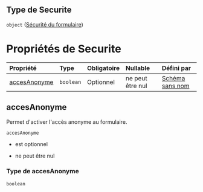 ## Type de Securite

`object` ([Sécurité du formulaire](frw-definitions-sécurité-du-formulaire.md))

# Propriétés de Securite

| Propriété                     | Type      | Obligatoire | Nullable         | Défini par                                                                                                                                                              |
| :---------------------------- | :-------- | :---------- | :--------------- | :---------------------------------------------------------------------------------------------------------------------------------------------------------------------- |
| [accesAnonyme](#accesanonyme) | `boolean` | Optionnel   | ne peut être nul | [Schéma sans nom](frw-definitions-sécurité-du-formulaire-properties-accesanonyme.md "https://example.com/schemas/custom#/definitions/Securite/properties/accesAnonyme") |

## accesAnonyme

Permet d'activer l'accès anonyme au formulaire.

`accesAnonyme`

*   est optionnel

*   ne peut être nul

### Type de accesAnonyme

`boolean`
